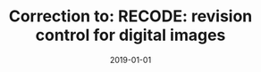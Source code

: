 ---
title: "Correction to: RECODE: revision control for digital images"
collection: publications
category: manuscripts
permalink: /publication/2019-01-01-Correction-to-RECODE-revision-control-for-digital-images
date: 2019-01-01
venue: 'Multim. Tools Appl.'
paperurl: 'https://doi.org/10.1007/s11042-019-08458-4'
citation: ' Fabio Calefato,  Giovanna Castellano,  Veronica Rossano, &quot;Correction to: RECODE: revision control for digital images.&quot; <i>Multim. Tools Appl.</i>, 2019.'
doi: https://doi.org/10.1007/s11042-019-08458-4
---